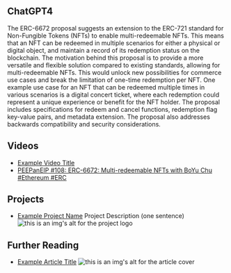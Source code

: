 ## ChatGPT4

The ERC-6672 proposal suggests an extension to the ERC-721 standard for Non-Fungible Tokens (NFTs) to enable multi-redeemable NFTs. This means that an NFT can be redeemed in multiple scenarios for either a physical or digital object, and maintain a record of its redemption status on the blockchain. The motivation behind this proposal is to provide a more versatile and flexible solution compared to existing standards, allowing for multi-redeemable NFTs. This would unlock new possibilities for commerce use cases and break the limitation of one-time redemption per NFT. One example use case for an NFT that can be redeemed multiple times in various scenarios is a digital concert ticket, where each redemption could represent a unique experience or benefit for the NFT holder. The proposal includes specifications for redeem and cancel functions, redemption flag key-value pairs, and metadata extension. The proposal also addresses backwards compatibility and security considerations.

## Videos

- [Example Video Title](https://www.youtube.com/watch?v=TDGq4aeevgY)
- [PEEPanEIP #108: ERC-6672: Multi-redeemable NFTs with BoYu Chu #Ethereum #ERC](https://www.youtube.com/watch?v=ZToiTpB87nQ&list=PL4cwHXAawZxqu0PKKyMzG_3BJV_xZTi1F&index=5)

## Projects

- [Example Project Name](https://xxxx.xxx/xxxxx) Project Description (one sentence) ![this is an img's alt for the project logo](https://xxxx.xxx/project-logo.xxx)

## Further Reading

- [Example Article Title](https://xxxx.xxx/xxxxx) ![this is an img's alt for the article cover](https://xxxx.xxx/article-cover.xxx)
